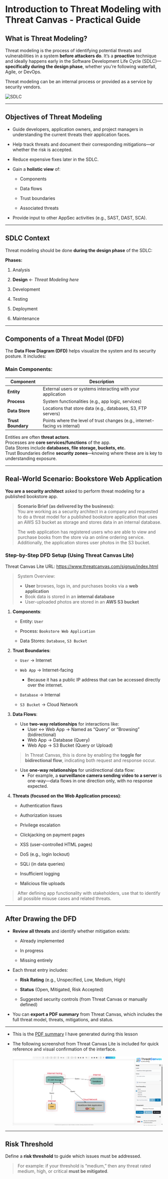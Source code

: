 # Introduction to Threat Modeling with Threat Canvas - Practical Guide

## What is Threat Modeling?

Threat modeling is the process of identifying potential threats and vulnerabilities in a system **before attackers do**. It’s a **proactive** technique and ideally happens early in the Software Development Life Cycle (SDLC)—**specifically during the design phase**, whether you're following waterfall, Agile, or DevOps.

Threat modeling can be an internal process or provided as a service by security vendors.

![SDLC](SDLC.png) 

---
## Objectives of Threat Modeling

- Guide developers, application owners, and project managers in understanding the current threats their application faces.
    
- Help track threats and document their corresponding mitigations—or whether the risk is accepted.
    
- Reduce expensive fixes later in the SDLC.
    
- Gain a **holistic view** of:
    
    - Components
        
    - Data flows
        
    - Trust boundaries
        
    - Associated threats
        
- Provide input to other AppSec activities (e.g., SAST, DAST, SCA).
    
---
## SDLC Context

Threat modeling should be done **during the design phase** of the SDLC:

**Phases:**

1. Analysis
    
2. **Design** ← _Threat Modeling here_
    
3. Development
    
4. Testing
    
5. Deployment
    
6. Maintenance
    
---
## Components of a Threat Model (DFD)

The **Data Flow Diagram (DFD)** helps visualize the system and its security posture. It includes:

### Main Components:

| Component          | Description                                                                 |
| ------------------ | --------------------------------------------------------------------------- |
| **Entity**         | External users or systems interacting with your application                 |
| **Process**        | System functionalities (e.g., app logic, services)                          |
| **Data Store**     | Locations that store data (e.g., databases, S3, FTP servers)                |
| **Trust Boundary** | Points where the level of trust changes (e.g., internet-facing vs internal) |

Entities are often **threat actors**.  
Processes are **core services/functions** of the app.  
Data Stores include **databases, file storage, buckets, etc.**  
Trust Boundaries define **security zones**—knowing where these are is key to understanding exposure.

---
## Real-World Scenario: Bookstore Web Application

**You are a security architect** asked to perform threat modeling for a published bookstore app.

> **Scenario Brief (as delivered by the business):**  
> You are working as a security architect in a company and requested to do a threat model for a published bookstore application that uses an AWS S3 bucket as storage and stores data in an internal database.
> 
> The web application has registered users who are able to view and purchase books from the store via an online ordering service. Additionally, the application stores user photos in the S3 bucket.

### Step-by-Step DFD Setup (Using Threat Canvas Lite)

Threat Canvas Lite URL: https://www.threatcanvas.com/signup/index.html

>System Overview:
 >- **User** browses, logs in, and purchases books via a **web application**
>- Book data is stored in an **internal database**
>- User-uploaded photos are stored in an **AWS S3 bucket**
    
1. **Components**:
    
    - Entity: `User`
        
    - Process: `Bookstore Web Application`
        
    - Data Stores: `Database`, `S3 Bucket`
        
2. **Trust Boundaries**:
    
    - `User` → Internet
        
    - `Web App` → Internet-facing 
	    - Because it has a public IP address that can be accessed directly over the internet.
        
    - `Database` → Internal
        
    - `S3 Bucket` → Cloud Network
        
3. **Data Flows**:
	- Use **two-way relationships** for interactions like:
	    - User ↔ Web App → Named as “Query” or “Browsing” (bidirectional)
	    - Web App → Database (Query) 
	    - Web App → S3 Bucket (Query or Upload)
	    
    > In Threat Canvas, this is done by enabling the **toggle for bidirectional flow**, indicating both request and response occur.

	- Use **one-way relationships** for unidirectional data flow:
	    - For example, a **surveillance camera sending video to a server** is one-way—data flows in one direction only, with no response expected.

	    
4. **Threats (focused on the Web Application process)**:
    
    - Authentication flaws
        
    - Authorization issues
        
    - Privilege escalation
        
    - Clickjacking on payment pages
        
    - XSS (user-controlled HTML pages)
        
    - DoS (e.g., login lockout)
        
    - SQLi (in data queries)
        
    - Insufficient logging
        
    - Malicious file uploads
        

> After defining app functionality with stakeholders, use that to identify all possible misuse cases and related threats.

---

## After Drawing the DFD

- **Review all threats** and identify whether mitigation exists:
    
    - Already implemented
        
    - In progress
        
    - Missing entirely
        
- Each threat entry includes:
    
    - **Risk Rating** (e.g., Unspecified, Low, Medium, High)
        
    - **Status** (Open, Mitigated, Risk Accepted)
        
    - Suggested security controls (from Threat Canvas or manually defined)
        
- You can **export a PDF summary** from Threat Canvas, which includes the full threat model, threats, mitigations, and status.

---

- This is the [PDF summary](attachments/My%20Threat%20Model.pdf) I have generated during this lesson

- The following screenshot from Threat Canvas Lite is included for quick reference and visual confirmation of the interface.

	![ThreatCanvasLite](attachments/ThreatCanvasLite.png)

---
## Risk Threshold

Define a **risk threshold** to guide which issues must be addressed.

> For example: if your threshold is “medium,” then any threat rated medium, high, or critical **must be mitigated**.
